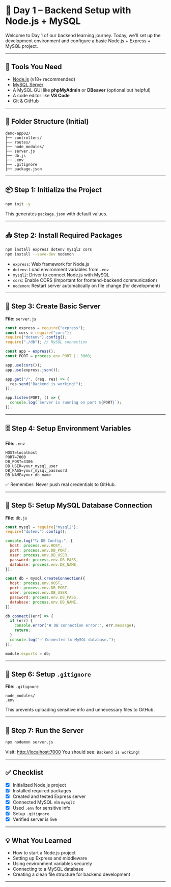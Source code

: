 # 📘 Day 1 – Backend Setup with Node.js + MySQL

Welcome to Day 1 of our backend learning journey. Today, we'll set up the development environment and configure a basic Node.js + Express + MySQL project.

---

## 🔧 Tools You Need

- [Node.js](https://nodejs.org/) (v18+ recommended)
- [MySQL Server](https://dev.mysql.com/downloads/)
- A MySQL GUI like **phpMyAdmin** or **DBeaver** (optional but helpful)
- A code editor like **VS Code**
- Git & GitHub

---

## 📁 Folder Structure (Initial)

```
demo-app02/
├── controllers/
├── routes/
├── node_modules/
├── server.js
├── db.js
├── .env
├── .gitignore
├── package.json
```

---

## 📦 Step 1: Initialize the Project

```bash
npm init -y
```

This generates `package.json` with default values.

---

## 📥 Step 2: Install Required Packages

```bash
npm install express dotenv mysql2 cors
npm install --save-dev nodemon
```

- `express`: Web framework for Node.js
- `dotenv`: Load environment variables from `.env`
- `mysql2`: Driver to connect Node.js with MySQL
- `cors`: Enable CORS (important for frontend-backend communication)
- `nodemon`: Restart server automatically on file change (for development)

---

## 🧠 Step 3: Create Basic Server

**File:** `server.js`

```js
const express = require("express");
const cors = require("cors");
require("dotenv").config();
require("./db"); // MySQL connection

const app = express();
const PORT = process.env.PORT || 3000;

app.use(cors());
app.use(express.json());

app.get("/", (req, res) => {
  res.send("Backend is working!");
});

app.listen(PORT, () => {
  console.log(`Server is running on port ${PORT}`);
});
```

---

## 🗄️ Step 4: Setup Environment Variables

**File:** `.env`

```env
HOST=localhost
PORT=7000
DB_PORT=3306
DB_USER=your_mysql_user
DB_PASS=your_mysql_password
DB_NAME=your_db_name
```

✅ Remember: Never push real credentials to GitHub.

---

## 🔌 Step 5: Setup MySQL Database Connection

**File:** `db.js`

```js
const mysql = require("mysql2");
require("dotenv").config();

console.log("🔍 DB Config:", {
  host: process.env.HOST,
  port: process.env.DB_PORT,
  user: process.env.DB_USER,
  password: process.env.DB_PASS,
  database: process.env.DB_NAME,
});

const db = mysql.createConnection({
  host: process.env.HOST,
  port: process.env.DB_PORT,
  user: process.env.DB_USER,
  password: process.env.DB_PASS,
  database: process.env.DB_NAME,
});

db.connect((err) => {
  if (err) {
    console.error("❌ DB connection error:", err.message);
    return;
  }
  console.log("✅ Connected to MySQL database.");
});

module.exports = db;
```

---

## 🚫 Step 6: Setup `.gitignore`

**File:** `.gitignore`

```gitignore
node_modules/
.env
```

This prevents uploading sensitive info and unnecessary files to GitHub.

---

## 🚀 Step 7: Run the Server

```bash
npx nodemon server.js
```

Visit: [http://localhost:7000](http://localhost:7000)
You should see: `Backend is working!`

---

## ✅ Checklist

- [x] Initialized Node.js project
- [x] Installed required packages
- [x] Created and tested Express server
- [x] Connected MySQL via `mysql2`
- [x] Used `.env` for sensitive info
- [x] Setup `.gitignore`
- [x] Verified server is live

---

## 💡 What You Learned

- How to start a Node.js project
- Setting up Express and middleware
- Using environment variables securely
- Connecting to a MySQL database
- Creating a clean file structure for backend development

---
